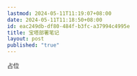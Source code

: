 ```yaml
---
lastmod: 2024-05-11T11:19:07+08:00
date: 2024-05-11T11:18:50+08:00
id: eac249db-df80-484f-b3fc-a37994c4995e
title: 宝塔部署笔记
layout: post
published: "true"
---
```

占位